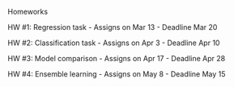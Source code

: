 Homeworks

HW #1: Regression task - Assigns on Mar 13 - Deadline  Mar 20

HW #2: Classification task - Assigns on Apr 3 - Deadline Apr 10

HW #3: Model comparison - Assigns on Apr 17 - Deadline Apr 28

HW #4: Ensemble learning - Assigns on May 8 - Deadline May 15

